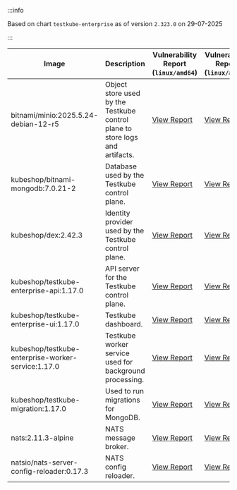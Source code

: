 :::info

Based on chart `testkube-enterprise` as of version `2.323.0` on 29-07-2025

:::

| Image | Description | Vulnerability Report (`linux/amd64`) | Vulnerability Report (`linux/arm64`) | Docker Image |
|-------|-------------|----------------------------------------|----------------------------------------|--------------|
| bitnami/minio:2025.5.24-debian-12-r5 | Object store used by the Testkube control plane to store logs and artifacts. | [View Report](./minio-2025.5.24-debian-12-r5_linux_amd64.md) | [View Report](./minio-2025.5.24-debian-12-r5_linux_arm64.md) | [View Image](https://hub.docker.com/layers/bitnami/minio/2025.5.24-debian-12-r5/images/sha256-b3d51900e846b92f7503ca6be07d2e8c56ebb6a13a60bc71b8777c716c074bcf?context=explore) |
| kubeshop/bitnami-mongodb:7.0.21-2 | Database used by the Testkube control plane. | [View Report](./bitnami-mongodb-7.0.21-2_linux_amd64.md) | [View Report](./bitnami-mongodb-7.0.21-2_linux_arm64.md) | [View Image](https://hub.docker.com/layers/kubeshop/bitnami-mongodb/7.0.21-2/images/sha256-c347474e6488832564a6ce3d1870056f52aa4e7123bb85ce391a60c0b4ecdf18?context=explore) |
| kubeshop/dex:2.42.3 | Identity provider used by the Testkube control plane. | [View Report](./dex-2.42.3_linux_amd64.md) | [View Report](./dex-2.42.3_linux_arm64.md) | [View Image](https://hub.docker.com/layers/kubeshop/dex/2.42.3/images/sha256-db03bd0a7b5d26c4c36034f227f3b16c1d3bdadf3bd56eb23f2ca9c442716cb6?context=explore) |
| kubeshop/testkube-enterprise-api:1.17.0 | API server for the Testkube control plane. | [View Report](./testkube-enterprise-api-1.17.0_linux_amd64.md) | [View Report](./testkube-enterprise-api-1.17.0_linux_arm64.md) | [View Image](https://hub.docker.com/layers/kubeshop/testkube-enterprise-api/1.17.0/images/sha256-d69b6c9e6495472ce59568a029ad642371f849f6fcdfc441cbd39b0488038d5d?context=explore) |
| kubeshop/testkube-enterprise-ui:1.17.0 | Testkube dashboard. | [View Report](./testkube-enterprise-ui-1.17.0_linux_amd64.md) | [View Report](./testkube-enterprise-ui-1.17.0_linux_arm64.md) | [View Image](https://hub.docker.com/layers/kubeshop/testkube-enterprise-ui/1.17.0/images/sha256-1c832de6e99286f912decaa66bb7c321a05c1a4c34274d0bacd4172a4d57a44b?context=explore) |
| kubeshop/testkube-enterprise-worker-service:1.17.0 | Testkube worker service used for background processing. | [View Report](./testkube-enterprise-worker-service-1.17.0_linux_amd64.md) | [View Report](./testkube-enterprise-worker-service-1.17.0_linux_arm64.md) | [View Image](https://hub.docker.com/layers/kubeshop/testkube-enterprise-worker-service/1.17.0/images/sha256-1fdf038c7cad4469db51ddafe8e31a3ee65fcd81975915ddf0307cd3f99a30e2?context=explore) |
| kubeshop/testkube-migration:1.17.0 | Used to run migrations for MongoDB. | [View Report](./testkube-migration-1.17.0_linux_amd64.md) | [View Report](./testkube-migration-1.17.0_linux_arm64.md) | [View Image](https://hub.docker.com/layers/kubeshop/testkube-migration/1.17.0/images/sha256-3fb635641a489a029738dfaa1c5bf11bc0ece9c3e8e9444fb03df9b066a192ed?context=explore) |
| nats:2.11.3-alpine | NATS message broker. | [View Report](./nats-2.11.3-alpine_linux_amd64.md) | [View Report](./nats-2.11.3-alpine_linux_arm64.md) | [View Image](https://hub.docker.com/layers/library/nats/2.11.3-alpine/images/sha256-f6be324fcee27f2a91178d74f77bb4ba3e5a9d2e72ba7d6871f45d14aadca40a?context=explore) |
| natsio/nats-server-config-reloader:0.17.3 | NATS config reloader. | [View Report](./nats-server-config-reloader-0.17.3_linux_amd64.md) | [View Report](./nats-server-config-reloader-0.17.3_linux_arm64.md) | [View Image](https://hub.docker.com/layers/natsio/nats-server-config-reloader/0.17.3/images/sha256-6798c689cca8a98f34e57db124abe46c81edf9bfb02d54ad85da60d0e41ef592?context=explore) |

